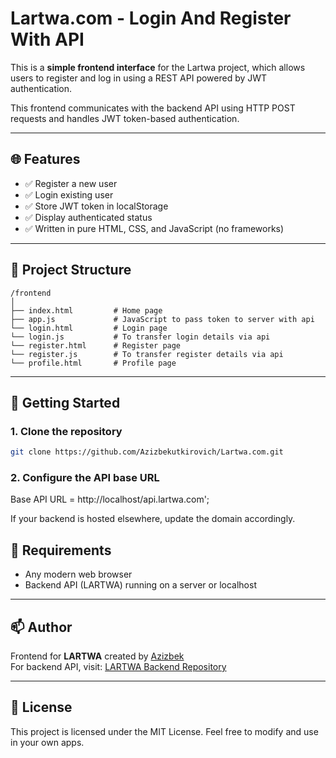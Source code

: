 # Lartwa.com - Login And Register With API

This is a **simple frontend interface** for the Lartwa project, which allows users to register and log in using a REST API powered by JWT authentication.

This frontend communicates with the backend API using HTTP POST requests and handles JWT token-based authentication.

---

## 🌐 Features

- ✅ Register a new user  
- ✅ Login existing user  
- ✅ Store JWT token in localStorage  
- ✅ Display authenticated status  
- ✅ Written in pure HTML, CSS, and JavaScript (no frameworks)

---

## 📁 Project Structure

```
/frontend
│
├── index.html         # Home page
├── app.js             # JavaScript to pass token to server with api
└── login.html         # Login page
└── login.js           # To transfer login details via api
└── register.html      # Register page
└── register.js        # To transfer register details via api
└── profile.html       # Profile page

```

---

## 🚀 Getting Started

### 1. Clone the repository

```bash
git clone https://github.com/Azizbekutkirovich/Lartwa.com.git
```

### 2. Configure the API base URL

Base API URL = http://localhost/api.lartwa.com';

If your backend is hosted elsewhere, update the domain accordingly.

## 📌 Requirements

- Any modern web browser
- Backend API (LARTWA) running on a server or localhost

---

## 📫 Author

Frontend for **LARTWA** created by [Azizbek](https://github.com/Azizbekutkirovich)  
For backend API, visit: [LARTWA Backend Repository](https://github.com/Azizbekutkirovich/api.lartwa.com)

---

## 📝 License

This project is licensed under the MIT License. Feel free to modify and use in your own apps.